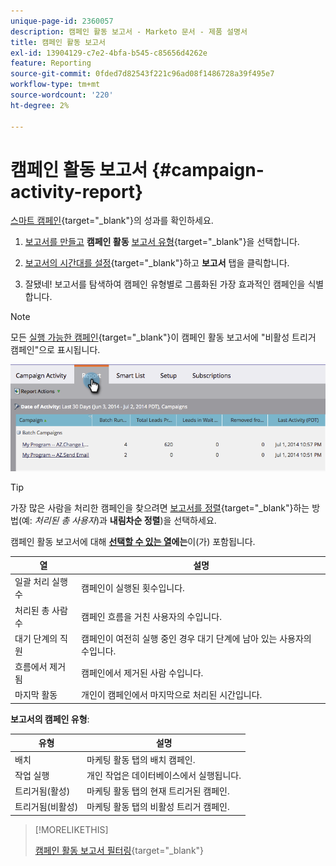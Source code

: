 ```yaml
---
unique-page-id: 2360057
description: 캠페인 활동 보고서 - Marketo 문서 - 제품 설명서
title: 캠페인 활동 보고서
exl-id: 13904129-c7e2-4bfa-b545-c85656d4262e
feature: Reporting
source-git-commit: 0fded7d82543f221c96ad08f1486728a39f495e7
workflow-type: tm+mt
source-wordcount: '220'
ht-degree: 2%

---
```


# 캠페인 활동 보고서 {#campaign-activity-report}

[스마트 캠페인](/help/marketo/product-docs/core-marketo-concepts/smart-campaigns/creating-a-smart-campaign/understanding-batch-and-trigger-smart-campaigns.md){target="_blank"}의 성과를 확인하세요.

1. [보고서를 만들고](/help/marketo/product-docs/reporting/basic-reporting/creating-reports/create-a-report-in-a-program.md) **캠페인 활동** [보고서 유형](/help/marketo/product-docs/reporting/basic-reporting/report-types/report-type-overview.md){target="_blank"}을 선택합니다.

1. [보고서의 시간대를 설정](/help/marketo/product-docs/reporting/basic-reporting/editing-reports/change-a-report-time-frame.md){target="_blank"}하고 **보고서** 탭을 클릭합니다.

1. 잘됐네! 보고서를 탐색하여 캠페인 유형별로 그룹화된 가장 효과적인 캠페인을 식별합니다.

>[!NOTE]
>
>모든 [실행 가능한 캠페인](/help/marketo/product-docs/core-marketo-concepts/smart-campaigns/flow-actions/execute-campaign.md){target="_blank"}이 캠페인 활동 보고서에 &quot;비활성 트리거 캠페인&quot;으로 표시됩니다.

![](assets/campaign-activity-report-1.png)

>[!TIP]
>
>가장 많은 사람을 처리한 캠페인을 찾으려면 [보고서를 정렬](/help/marketo/product-docs/reporting/basic-reporting/editing-reports/sort-report-on-columns.md){target="_blank"}하는 방법(예: _처리된 총 사용자_)과 **내림차순 정렬**)을 선택하세요.

캠페인 활동 보고서에 대해 **[선택할 수 있는 열](/help/marketo/product-docs/reporting/basic-reporting/editing-reports/select-report-columns.md)에는**&#x200B;이(가) 포함됩니다.

<table><thead>
  <tr>
    <th>열</th>
    <th>설명</th>
  </tr></thead>
<tbody>
  <tr>
    <td>일괄 처리 실행 수</td>
    <td>캠페인이 실행된 횟수입니다.</td>
  </tr>
  <tr>
    <td>처리된 총 사람 수</td>
    <td>캠페인 흐름을 거친 사용자의 수입니다.</td>
  </tr>
  <tr>
    <td>대기 단계의 직원</td>
    <td>캠페인이 여전히 실행 중인 경우 대기 단계에 남아 있는 사용자의 수입니다.</td>
  </tr>
  <tr>
    <td>흐름에서 제거됨</td>
    <td>캠페인에서 제거된 사람 수입니다.</td>
  </tr>
  <tr>
    <td>마지막 활동</td>
    <td>개인이 캠페인에서 마지막으로 처리된 시간입니다.</td>
  </tr>
</tbody>
</table>

**보고서의 캠페인 유형**:

<table><thead>
  <tr>
    <th>유형</th>
    <th>설명</th>
  </tr></thead>
<tbody>
  <tr>
    <td>배치</td>
    <td>마케팅 활동 탭의 배치 캠페인.</td>
  </tr>
  <tr>
    <td>작업 실행</td>
    <td>개인 작업은 데이터베이스에서 실행됩니다.</td>
  </tr>
  <tr>
    <td>트리거됨(활성)</td>
    <td>마케팅 활동 탭의 현재 트리거된 캠페인.</td>
  </tr>
  <tr>
    <td>트리거됨(비활성)</td>
    <td>마케팅 활동 탭의 비활성 트리거 캠페인.</td>
  </tr>
</tbody>
</table>

>[!MORELIKETHIS]
>
>[캠페인 활동 보고서 필터링](/help/marketo/product-docs/reporting/basic-reporting/report-activity/filter-a-campaign-activity-report.md){target="_blank"}
